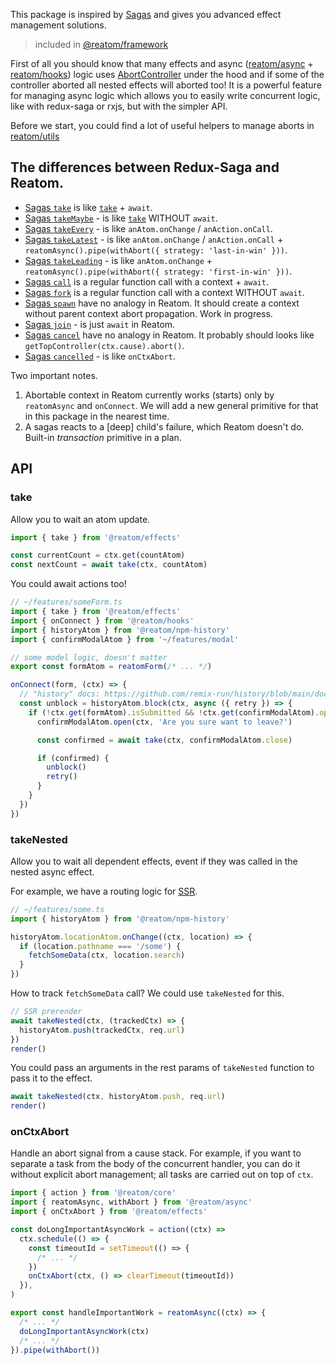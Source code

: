 This package is inspired by [Sagas](https://redux-saga.js.org) and gives you advanced effect management solutions.

> included in [@reatom/framework](https://www.reatom.dev/package/framework)

First of all you should know that many effects and async ([reatom/async](https://www.reatom.dev/package/async) + [reatom/hooks](https://www.reatom.dev/package/hooks)) logic uses [AbortController](https://developer.mozilla.org/en-US/docs/Web/API/AbortController) under the hood and if some of the controller aborted all nested effects will aborted too! It is a powerful feature for managing async logic which allows you to easily write concurrent logic, like with redux-saga or rxjs, but with the simpler API.

Before we start, you could find a lot of useful helpers to manage aborts in [reatom/utils](https://www.reatom.dev/package/utils/)

## The differences between Redux-Saga and Reatom.

- [Sagas `take`](https://redux-saga.js.org/docs/api/#takepattern) is like [`take`](https://www.reatom.dev/packages/effects#take) + `await`.
- [Sagas `takeMaybe`](https://redux-saga.js.org/docs/api/#takemaybepattern) - is like [`take`](https://www.reatom.dev/packages/effects#take) WITHOUT `await`.
- [Sagas `takeEvery`](https://redux-saga.js.org/docs/api/#takemaybepattern) - is like `anAtom.onChange` / `anAction.onCall`.
- [Sagas `takeLatest`](https://redux-saga.js.org/docs/api/#takelatestpattern-saga-args) - is like `anAtom.onChange` / `anAction.onCall` + `reatomAsync().pipe(withAbort({ strategy: 'last-in-win' }))`.
- [Sagas `takeLeading`](https://redux-saga.js.org/docs/api/#takeleadingpattern-saga-args) - is like `anAtom.onChange` + `reatomAsync().pipe(withAbort({ strategy: 'first-in-win' }))`.
- [Sagas `call`](https://redux-saga.js.org/docs/api/#callfn-args) is a regular function call with a context + `await`.
- [Sagas `fork`](https://redux-saga.js.org/docs/api/#forkfn-args) is a regular function call with a context WITHOUT `await`.
- [Sagas `spawn`](https://redux-saga.js.org/docs/api/#spawnfn-args) have no analogy in Reatom. It should create a context without parent context abort propagation. Work in progress.
- [Sagas `join`](https://redux-saga.js.org/docs/api/#jointask) - is just `await` in Reatom.
- [Sagas `cancel`](https://redux-saga.js.org/docs/api/#canceltask) have no analogy in Reatom. It probably should looks like `getTopController(ctx.cause).abort()`.
- [Sagas `cancelled`](https://redux-saga.js.org/docs/api/#cancelled) - is like `onCtxAbort`.

Two important notes.

1. Abortable context in Reatom currently works (starts) only by `reatomAsync` and `onConnect`. We will add a new general primitive for that in this package in the nearest time.
2. A sagas reacts to a [deep] child's failure, which Reatom doesn't do. Built-in _transaction_ primitive in a plan.

<!-- The picture of a complex logic management could be represented like this:

![image](https://github.com/artalar/reatom/assets/27290320/07caee50-e112-4bcb-b7cb-4387fa0cecdf) -->

## API

### take

Allow you to wait an atom update.

```ts
import { take } from '@reatom/effects'

const currentCount = ctx.get(countAtom)
const nextCount = await take(ctx, countAtom)
```

You could await actions too!

```ts
// ~/features/someForm.ts
import { take } from '@reatom/effects'
import { onConnect } from '@reatom/hooks'
import { historyAtom } from '@reatom/npm-history'
import { confirmModalAtom } from '~/features/modal'

// some model logic, doesn't matter
export const formAtom = reatomForm(/* ... */)

onConnect(form, (ctx) => {
  // "history" docs: https://github.com/remix-run/history/blob/main/docs/blocking-transitions.md
  const unblock = historyAtom.block(ctx, async ({ retry }) => {
    if (!ctx.get(formAtom).isSubmitted && !ctx.get(confirmModalAtom).opened) {
      confirmModalAtom.open(ctx, 'Are you sure want to leave?')

      const confirmed = await take(ctx, confirmModalAtom.close)

      if (confirmed) {
        unblock()
        retry()
      }
    }
  })
})
```

### takeNested

Allow you to wait all dependent effects, event if they was called in the nested async effect.

For example, we have a routing logic for [SSR](https://github.com/artalar/reatom-nextjs).

```ts
// ~/features/some.ts
import { historyAtom } from '@reatom/npm-history'

historyAtom.locationAtom.onChange((ctx, location) => {
  if (location.pathname === '/some') {
    fetchSomeData(ctx, location.search)
  }
})
```

How to track `fetchSomeData` call? We could use `takeNested` for this.

```ts
// SSR prerender
await takeNested(ctx, (trackedCtx) => {
  historyAtom.push(trackedCtx, req.url)
})
render()
```

You could pass an arguments in the rest params of `takeNested` function to pass it to the effect.

```ts
await takeNested(ctx, historyAtom.push, req.url)
render()
```

### onCtxAbort

Handle an abort signal from a cause stack. For example, if you want to separate a task from the body of the concurrent handler, you can do it without explicit abort management; all tasks are carried out on top of `ctx`.

```ts
import { action } from '@reatom/core'
import { reatomAsync, withAbort } from '@reatom/async'
import { onCtxAbort } from '@reatom/effects'

const doLongImportantAsyncWork = action((ctx) =>
  ctx.schedule(() => {
    const timeoutId = setTimeout(() => {
      /* ... */
    })
    onCtxAbort(ctx, () => clearTimeout(timeoutId))
  }),
)

export const handleImportantWork = reatomAsync((ctx) => {
  /* ... */
  doLongImportantAsyncWork(ctx)
  /* ... */
}).pipe(withAbort())
```
